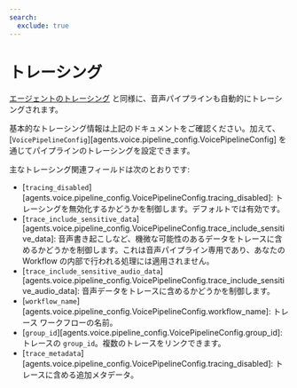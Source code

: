 ```yaml
---
search:
  exclude: true
---
```

# トレーシング

[エージェントのトレーシング](../tracing.md) と同様に、音声パイプラインも自動的にトレーシングされます。

基本的なトレーシング情報は上記のドキュメントをご確認ください。加えて、[`VoicePipelineConfig`][agents.voice.pipeline_config.VoicePipelineConfig] を通じてパイプラインのトレーシングを設定できます。

主なトレーシング関連フィールドは次のとおりです:

-   [`tracing_disabled`][agents.voice.pipeline_config.VoicePipelineConfig.tracing_disabled]: トレーシングを無効化するかどうかを制御します。デフォルトでは有効です。
-   [`trace_include_sensitive_data`][agents.voice.pipeline_config.VoicePipelineConfig.trace_include_sensitive_data]: 音声書き起こしなど、機微な可能性のあるデータをトレースに含めるかどうかを制御します。これは音声パイプライン専用であり、あなたの Workflow の内部で行われる処理には適用されません。
-   [`trace_include_sensitive_audio_data`][agents.voice.pipeline_config.VoicePipelineConfig.trace_include_sensitive_audio_data]: 音声データをトレースに含めるかどうかを制御します。
-   [`workflow_name`][agents.voice.pipeline_config.VoicePipelineConfig.workflow_name]: トレース ワークフローの名前。
-   [`group_id`][agents.voice.pipeline_config.VoicePipelineConfig.group_id]: トレースの `group_id`。複数のトレースをリンクできます。
-   [`trace_metadata`][agents.voice.pipeline_config.VoicePipelineConfig.tracing_disabled]: トレースに含める追加メタデータ。